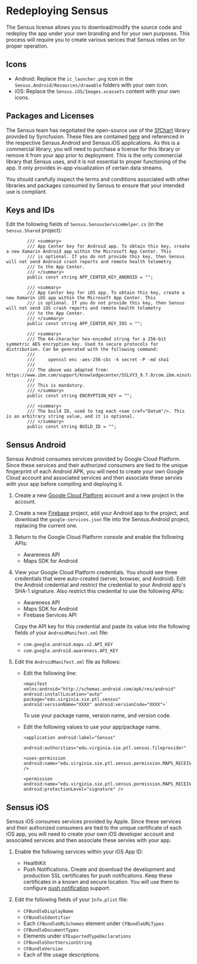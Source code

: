 ﻿---
uid:  redeploying
---

# Redeploying Sensus

The Sensus license allows you to download/modify the source code and redeploy the app 
under your own branding and for your own purposes. This process will
require you to create various serices that Sensus relies on for proper operation.

## Icons

* Android:  Replace the `ic_launcher.png` icon in the `Sensus.Android/Resources/drawable` folders with your own icon.
* iOS:  Replace the `Sensus.iOS/Images.xcassets` content with your own icons.

## Packages and Licenses

The Sensus team has negotiated the open-source use of the [SfChart](https://help.syncfusion.com/wpf/sfchart/getting-started) 
library provided by Syncfusion. These files are contained [here](https://github.com/predictive-technology-laboratory/sensus/tree/develop/dependencies/Syncfusion)
and referenced in the respective Sensus.Android and Sensus.iOS applications. As this is a commercial 
library, you will need to purchase a license for this library or remove it from your app prior to deployment. This is the 
only commercial library that Sensus uses, and it is not essential to proper functioning of the app. It only provides
in-app visualization of certain data streams.

You should carefully inspect the terms and conditions associated with other libraries and packages consumed by 
Sensus to ensure that your intended use is compliant.

## Keys and IDs
Edit the following fields of `Sensus.SensusServiceHelper.cs` (in the `Sensus.Shared` project):

```
        /// <summary>
        /// App Center key for Android app. To obtain this key, create a new Xamarin Android app within the Microsoft App Center. This
        /// is optional. If you do not provide this key, then Sensus will not send Android crash reports and remote health telemetry 
        /// to the App Center.
        /// </summary>
        public const string APP_CENTER_KEY_ANDROID = "";

        /// <summary>
        /// App Center key for iOS app. To obtain this key, create a new Xamarin iOS app within the Microsoft App Center. This
        /// is optional. If you do not provide this key, then Sensus will not send iOS crash reports and remote health telemetry 
        /// to the App Center.
        /// </summary>
        public const string APP_CENTER_KEY_IOS = "";

        /// <summary>
        /// The 64-character hex-encoded string for a 256-bit symmetric AES encryption key. Used to secure protocols for distribution. Can be generated with the following command:
        /// 
        ///     openssl enc -aes-256-cbc -k secret -P -md sha1
        /// 
        /// The above was adapted from:  https://www.ibm.com/support/knowledgecenter/SSLVY3_9.7.0/com.ibm.einstall.doc/topics/t_einstall_GenerateAESkey.html
        /// 
        /// This is mandatory.
        /// </summary>
        public const string ENCRYPTION_KEY = "";

        /// <summary>
        /// The build ID, used to tag each <see cref="Datum"/>. This is an arbitrary string value, and it is optional.
        /// </summary>
        public const string BUILD_ID = "";
```

## Sensus Android

Sensus Android consumes services provided by Google Cloud Platform. Since these services and their authorized consumers are tied
to the unique fingerprint of each Android APK, you will need to create your own Google Cloud account and associated
services and then associate these servies with your app before compiling and deploying it.

1. Create a new [Google Cloud Platform](https://console.cloud.google.com) account and a new project in the account.
1. Create a new [Firebase](https://firebase.google.com/) project, add your Android app to the project, and download 
   the `google-services.json` file into the Sensus.Android project, replacing the current one.
1. Return to the Google Cloud Platform console and enable the following APIs:
   
   * Awareness API
   * Maps SDK for Android

1. View your Google Cloud Platform credentials. You should see three credentials that were auto-created (server,
   browser, and Android). Edit the Android credential and restrict the credential to your Android app's SHA-1 signature. 
   Also restrict this credential to use the following APIs:

   * Awareness API  
   * Maps SDK for Android
   * Firebase Services API

   Copy the API key for this credential and paste its value into the following fields of your `AndroidManifest.xml` file:
   
   * `com.google.android.maps.v2.API_KEY`
   * `com.google.android.awareness.API_KEY`

1. Edit the `AndroidManifest.xml` file as follows:

   * Edit the following line:

     ```
     <manifest xmlns:android="http://schemas.android.com/apk/res/android" android:installLocation="auto" package="edu.virginia.sie.ptl.sensus" android:versionName="XXXX" android:versionCode="XXXX">`
     ```    
    
     To use your package name, version name, and version code.
    
   * Edit the following values to use your app/package name.

     ```   
     <application android:label="Sensus"
     ```
     
     ```
     android:authorities="edu.virginia.sie.ptl.sensus.fileprovider"
     ```
     
     ```
     <uses-permission android:name="edu.virginia.sie.ptl.sensus.permission.MAPS_RECEIVE" />
     ```
     
     ```
     <permission android:name="edu.virginia.sie.ptl.sensus.permission.MAPS_RECEIVE" android:protectionLevel="signature" />
     ```
   
## Sensus iOS

Sensus iOS consumes services provided by Apple. Since these services and their authorized consumers are tied
to the unique certificate of each iOS app, you will need to create your own iOS developer account and associated
services and then associate these servies with your app.

1. Enable the following services within your iOS App ID:

   * HealthKit
   * Push Notifications. Create and download the development and production SSL certificates for push notifications. Keep these
     certificates in a known and secure location. You will use them to configure [push notification](xref:push_notifications) support.

1. Edit the following fields of your `Info.plist` file:
   
   * `CFBundleDisplayName`
   * `CFBundleIdentifier`
   * Each `CFBundleURLSchemes` element under `CFBundleURLTypes`
   * `CFBundleDocumentTypes`
   * Elements under `UTExportedTypeDeclarations`
   * `CFBundleShortVersionString`
   * `CFBundleVersion`
   * Each of the usage descriptions.